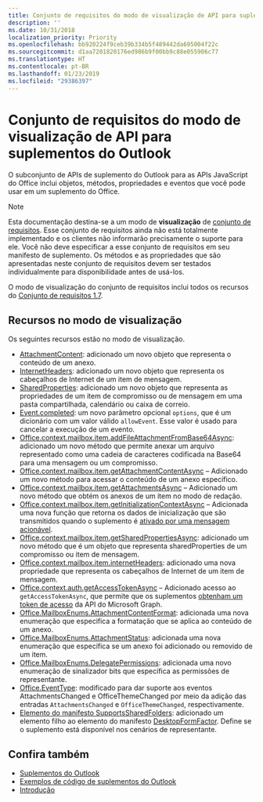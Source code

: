 ```yaml
---
title: Conjunto de requisitos do modo de visualização de API para suplementos do Outlook
description: ''
ms.date: 10/31/2018
localization_priority: Priority
ms.openlocfilehash: bb920224f9ceb39b334b5f489442da695004f22c
ms.sourcegitcommit: d1aa7201820176ed986b9f00bb9c88e055906c77
ms.translationtype: HT
ms.contentlocale: pt-BR
ms.lasthandoff: 01/23/2019
ms.locfileid: "29386397"
---
```

# <a name="outlook-add-in-api-preview-requirement-set"></a>Conjunto de requisitos do modo de visualização de API para suplementos do Outlook

O subconjunto de APIs de suplemento do Outlook para as APIs JavaScript do Office inclui objetos, métodos, propriedades e eventos que você pode usar em um suplemento do Office.

> [!NOTE]
> Esta documentação destina-se a um modo de **visualização** de [conjunto de requisitos](/office/dev/add-ins/reference/requirement-sets/outlook-api-requirement-sets). Esse conjunto de requisitos ainda não está totalmente implementado e os clientes não informarão precisamente o suporte para ele. Você não deve especificar a esse conjunto de requisitos em seu manifesto de suplemento. Os métodos e as propriedades que são apresentadas neste conjunto de requisitos devem ser testados individualmente para disponibilidade antes de usá-los.

O modo de visualização do conjunto de requisitos inclui todos os recursos do [Conjunto de requisitos 1.7](../requirement-set-1.7/outlook-requirement-set-1.7.md).

## <a name="features-in-preview"></a>Recursos no modo de visualização

Os seguintes recursos estão no modo de visualização.

- [AttachmentContent](/javascript/api/outlook/office.attachmentcontent): adicionado um novo objeto que representa o conteúdo de um anexo.
- [InternetHeaders](/javascript/api/outlook/office.internetheaders): adicionado um novo objeto que representa os cabeçalhos de Internet de um item de mensagem.
- [SharedProperties](/javascript/api/outlook/office.sharedproperties): adicionado um novo objeto que representa as propriedades de um item de compromisso ou de mensagem em uma pasta compartilhada, calendário ou caixa de correio.
- [Event.completed](/javascript/api/office/office.addincommands.event#completed-options-): um novo parâmetro opcional `options`, que é um dicionário com um valor válido `allowEvent`. Esse valor é usado para cancelar a execução de um evento.
- [Office.context.mailbox.item.addFileAttachmentFromBase64Async](office.context.mailbox.item.md#addfileattachmentfrombase64asyncbase64file-attachmentname-options-callback): adicionado um novo método que permite anexar um arquivo representado como uma cadeia de caracteres codificada na Base64 para uma mensagem ou um compromisso.
- [Office.context.mailbox.item.getAttachmentContentAsync](office.context.mailbox.item.md#getattachmentcontentasyncattachmentid-options-callback--attachmentcontentjavascriptapioutlookofficeattachmentcontent) – Adicionado um novo método para acessar o conteúdo de um anexo específico.
- [Office.context.mailbox.item.getAttachmentsAsync](office.context.mailbox.item.md#getattachmentsasyncoptions-callback--arrayattachmentdetailsjavascriptapioutlookofficeattachmentdetails) – Adicionado um novo método que obtém os anexos de um item no modo de redação.
- [Office.context.mailbox.item.getInitializationContextAsync](office.context.mailbox.item.md#getinitializationcontextasyncoptions-callback) – Adicionada uma nova função que retorna os dados de inicialização que são transmitidos quando o suplemento é [ativado por uma mensagem acionável](https://docs.microsoft.com/outlook/actionable-messages/invoke-add-in-from-actionable-message).
- [Office.context.mailbox.item.getSharedPropertiesAsync](office.context.mailbox.item.md#getsharedpropertiesasyncoptions-callback): adicionado um novo método que é um objeto que representa sharedProperties de um compromisso ou item de mensagem.
- [Office.context.mailbox.item.internetHeaders](office.context.mailbox.item.md#internetheaders-internetheadersjavascriptapioutlookofficeinternetheaders): adicionado uma nova propriedade que representa os cabeçalhos de Internet de um item de mensagem.
- [Office.context.auth.getAccessTokenAsync](https://docs.microsoft.com/office/dev/add-ins/develop/sso-in-office-add-ins#sso-api-reference) – Adicionado acesso ao `getAccessTokenAsync`, que permite que os suplementos [obtenham um token de acesso](https://docs.microsoft.com/outlook/add-ins/authenticate-a-user-with-an-sso-token) da API do Microsoft Graph.
- [Office.MailboxEnums.AttachmentContentFormat](/javascript/api/outlook/office.mailboxenums.attachmentcontentformat): adicionada uma nova enumeração que especifica a formatação que se aplica ao conteúdo de um anexo.
- [Office.MailboxEnums.AttachmentStatus](/javascript/api/outlook/office.mailboxenums.attachmentstatus): adicionada uma nova enumeração que especifica se um anexo foi adicionado ou removido de um item.
- [Office.MailboxEnums.DelegatePermissions](/javascript/api/outlook/office.mailboxenums.delegatepermissions): adicionada uma novo enumeração de sinalizador bits que especifica as permissões de representante.
- [Office.EventType](/javascript/api/office/office.eventtype): modificado para dar suporte aos eventos AttachmentsChanged e OfficeThemeChanged por meio da adição das entradas `AttachmentsChanged` e `OfficeThemeChanged`, respectivamente.
- [Elemento do manifesto SupportsSharedFolders](../../manifest/supportssharedfolders.md): adicionado um elemento filho ao elemento do manifesto [DesktopFormFactor](../../manifest/desktopformfactor.md). Define se o suplemento está disponível nos cenários de representante.

## <a name="see-also"></a>Confira também

- [Suplementos do Outlook](https://docs.microsoft.com/outlook/add-ins/)
- [Exemplos de código de suplementos do Outlook](https://developer.microsoft.com/outlook/gallery/?filterBy=Outlook,Samples,Add-ins)
- [Introdução](https://docs.microsoft.com/outlook/add-ins/quick-start)
